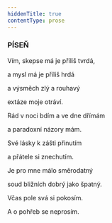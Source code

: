 ```yaml
---
hiddenTitle: true
contentType: prose
---
```


<section>

### PÍSEŇ

Vím, skepse má je příliš tvrdá, 

a mysl má je příliš hrdá 

a výsměch zlý a rouhavý 

extáze moje otráví.

Rád v noci bdím a ve dne dřímám 

a paradoxní názory mám. 

Své lásky k zášti přinutím

a přátele si znechutím.

Je pro mne málo směrodatný 

soud bližních dobrý jako špatný. 

Včas pole svá si pokosím. 

A o pohřeb se neprosím.

</section>
